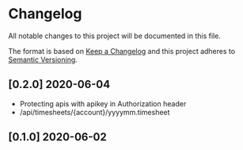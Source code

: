 # Changelog
All notable changes to this project will be documented in this file.

The format is based on [Keep a Changelog](http://keepachangelog.com/en/1.0.0/)
and this project adheres to [Semantic Versioning](http://semver.org/spec/v2.0.0.html).

## [0.2.0] 2020-06-04

- Protecting apis with apikey in Authorization header
- /api/timesheets/{account}/yyyymm.timesheet

## [0.1.0] 2020-06-02
